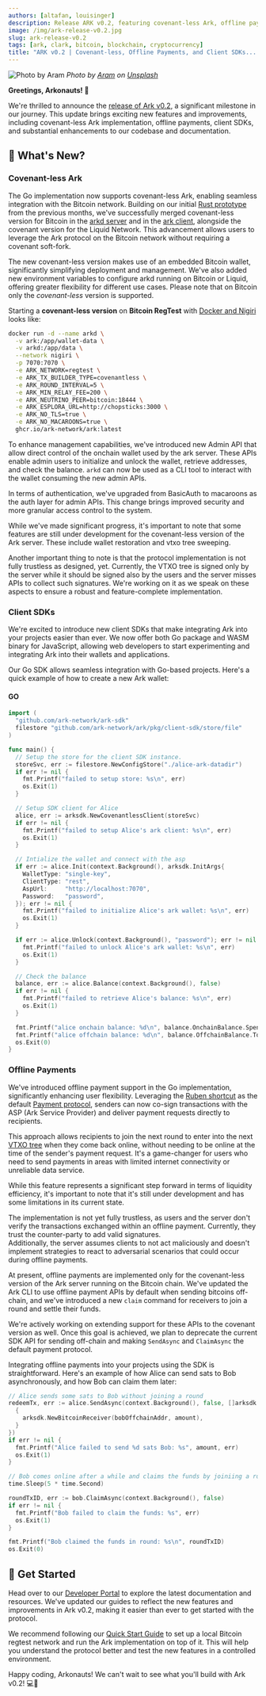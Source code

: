 ```yaml
---
authors: [altafan, louisinger]
description: Release ARK v0.2, featuring covenant-less Ark, offline payments, client SDKs, and significant improvements to code and documentation.
image: /img/ark-release-v0.2.jpg
slug: ark-release-v0.2
tags: [ark, clark, bitcoin, blockchain, cryptocurrency]
title: "ARK v0.2 | Covenant-less, Offline Payments, and Client SDKs... Oh My!"
---
```

![Photo by Aram](/img/ark-release-v0.2.jpg)
_Photo by <a href="https://unsplash.com/@aramgrg?utm_content=creditCopyText&utm_medium=referral&utm_source=unsplash">Aram</a> on <a href="https://unsplash.com/photos/green-grass-field-near-mountain-under-blue-sky-during-daytime-udLhnd4OER4?utm_content=creditCopyText&utm_medium=referral&utm_source=unsplash">Unsplash</a>_
  
**Greetings, Arkonauts! 🚀**

We're thrilled to announce the [release of Ark v0.2](https://github.com/ark-network/ark/releases/tag/v0.2.0), a significant milestone in our journey. This update brings exciting new features and improvements, including covenant-less Ark implementation, offline payments, client SDKs, and substantial enhancements to our codebase and documentation.

<!-- truncate -->

## 🧐 What's New?

### Covenant-less Ark

The Go implementation now supports covenant-less Ark, enabling seamless integration with the Bitcoin network. Building on our initial [Rust prototype](https://github.com/ark-network/clArk) from the previous months, we've successfully merged covenant-less version for Bitcoin in the [arkd server](https://github.com/ark-network/ark/pull/214) and in the [ark client](https://github.com/ark-network/ark/pull/225), alongside the covenant version for the Liquid Network. This advancement allows users to leverage the Ark protocol on the Bitcoin network without requiring a covenant soft-fork.

The new covenant-less version makes use of an embedded Bitcoin wallet, significantly simplifying deployment and management. We've also added new environment variables to configure arkd running on Bitcoin or Liquid, offering greater flexibility for different use cases. Please note that on Bitcoin only the _covenant-less_ version is supported.

Starting a **covenant-less version** on **Bitcoin RegTest** with [Docker and Nigiri](../docs/quick-start/requirements.md) looks like:

```sh
docker run -d --name arkd \
  -v ark:/app/wallet-data \
  -v arkd:/app/data \
  --network nigiri \
  -p 7070:7070 \
  -e ARK_NETWORK=regtest \
  -e ARK_TX_BUILDER_TYPE=covenantless \
  -e ARK_ROUND_INTERVAL=5 \
  -e ARK_MIN_RELAY_FEE=200 \
  -e ARK_NEUTRINO_PEER=bitcoin:18444 \
  -e ARK_ESPLORA_URL=http://chopsticks:3000 \
  -e ARK_NO_TLS=true \
  -e ARK_NO_MACAROONS=true \
  ghcr.io/ark-network/ark:latest
```

To enhance management capabilities, we've introduced new Admin API that allow direct control of the onchain wallet used by the ark server.
These APIs enable admin users to initialize and unlock the wallet, retrieve addresses, and check the balance.
`arkd` can now be used as a CLI tool to interact with the wallet consuming the new admin APIs.

In terms of authentication, we've upgraded from BasicAuth to macaroons as the auth layer for admin APIs. This change brings improved security and more granular access control to the system.

While we've made significant progress, it's important to note that some features are still under development for the covenant-less version of the Ark server. These include wallet restoration and vtxo tree sweeping.

Another important thing to note is that the protocol implementation is not fully trustless as designed, yet.
Currently, the VTXO tree is signed only by the server while it should be signed also by the users and the server misses APIs to collect such signatures. We're working on it as we speak on these aspects to ensure a robust and feature-complete implementation.

### Client SDKs

We're excited to introduce new client SDKs that make integrating Ark into your projects easier than ever. We now offer both Go package and WASM binary for JavaScript, allowing web developers to start experimenting and integrating Ark into their wallets and applications.

Our Go SDK allows seamless integration with Go-based projects. Here's a quick example of how to create a new Ark wallet:

#### GO

```go
import (
  "github.com/ark-network/ark-sdk"
  filestore "github.com/ark-network/ark/pkg/client-sdk/store/file"
)

func main() {
  // Setup the store for the client SDK instance.
  storeSvc, err := filestore.NewConfigStore("./alice-ark-datadir")
  if err != nil {
    fmt.Printf("failed to setup store: %s\n", err)
    os.Exit(1)
  }

  // Setup SDK client for Alice
  alice, err := arksdk.NewCovenantlessClient(storeSvc)
  if err != nil {
    fmt.Printf("failed to setup Alice's ark client: %s\n", err)
    os.Exit(1)
  }

  // Intialize the wallet and connect with the asp
  if err := alice.Init(context.Background(), arksdk.InitArgs{
    WalletType: "single-key",
    ClientType: "rest",
    AspUrl:     "http://localhost:7070",
    Password:   "password",
  }); err != nil {
    fmt.Printf("failed to initialize Alice's ark wallet: %s\n", err)
    os.Exit(1)
  }

  if err := alice.Unlock(context.Background(), "password"); err != nil {
    fmt.Printf("failed to unlock Alice's ark wallet: %s\n", err)
    os.Exit(1)
  }

  // Check the balance
  balance, err := alice.Balance(context.Background(), false)
  if err != nil {
    fmt.Printf("failed to retrieve Alice's balance: %s\n", err)
    os.Exit(1)
  }

  fmt.Printf("alice onchain balance: %d\n", balance.OnchainBalance.SpendableAmount)
  fmt.Printf("alice offchain balance: %d\n", balance.OffchainBalance.Total)
  os.Exit(0)
}
```

### Offline Payments

We've introduced offline payment support in the Go implementation, significantly enhancing user flexibility. Leveraging the [Ruben shortcut](https://gist.github.com/RubenSomsen/a394beb1dea9e47e981216768e007454?permalink_comment_id=4633382#gistcomment-4633382) as the default [Payment protocol](/docs/learn/payments), senders can now co-sign transactions with the ASP (Ark Service Provider) and deliver payment requests directly to recipients.

This approach allows recipients to join the next round to enter into the next [VTXO tree](/docs/learn/concepts#vtxo-tree) when they come back online, without needing to be online at the time of the sender's payment request. It's a game-changer for users who need to send payments in areas with limited internet connectivity or unreliable data service.

While this feature represents a significant step forward in terms of liquidity efficiency, it's important to note that it's still under development and has some limitations in its current state.

The implementation is not yet fully trustless, as users and the server don't verify the transactions exchanged within an offline payment. Currently, they trust the counter-party to add valid signatures.  
Additionally, the server assumes clients to not act maliciously and doesn't implement strategies to react to adversarial scenarios that could occur during offline payments.

At present, offline payments are implemented only for the covenant-less version of the Ark server running on the Bitcoin chain. We've updated the Ark CLI to use offline payment APIs by default when sending bitcoins off-chain, and we've introduced a new `claim` command for receivers to join a round and settle their funds.

We're actively working on extending support for these APIs to the covenant version as well. Once this goal is achieved, we plan to deprecate the current SDK API for sending off-chain and making  `SendAsync` and `ClaimAsync` the default payment protocol.

Integrating offline payments into your projects using the SDK is straightforward. Here's an example of how Alice can send sats to Bob asynchronously, and how Bob can claim them later:

```go
// Alice sends some sats to Bob without joining a round
redeemTx, err := alice.SendAsync(context.Background(), false, []arksdk.Receiver{
  {
    arksdk.NewBitcoinReceiver(bobOffchainAddr, amount),
  }
})
if err != nil {
  fmt.Printf("Alice failed to send %d sats Bob: %s", amount, err)
  os.Exit(1)
}

// Bob comes online after a while and claims the funds by joiniing a round
time.Sleep(5 * time.Second)

roundTxID, err := bob.ClaimAsync(context.Background(), false)
if err != nil {
  fmt.Printf("Bob failed to claim the funds: %s", err)
  os.Exit(1)
}

fmt.Printf("Bob claimed the funds in round: %s\n", roundTxID)
os.Exit(0)
```

## 🚀 Get Started

Head over to our [Developer Portal](https://arkdev.info) to explore the latest documentation and resources. We've updated our guides to reflect the new features and improvements in Ark v0.2, making it easier than ever to get started with the protocol.

We recommend following our [Quick Start Guide](/docs/quick-start/overview) to set up a local Bitcoin regtest network and run the Ark implementation on top of it. This will help you understand the protocol better and test the new features in a controlled environment.

Happy coding, Arkonauts! We can't wait to see what you'll build with Ark v0.2! 💻🌟

